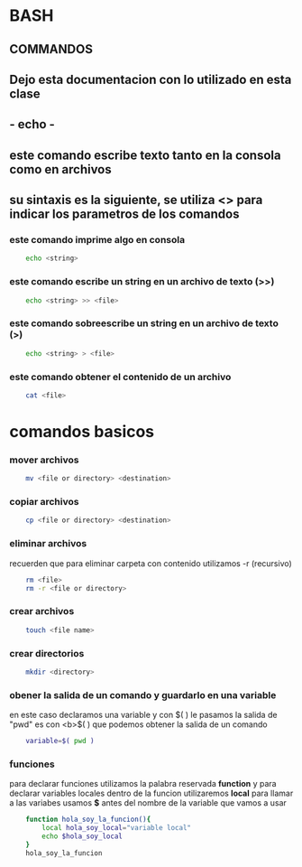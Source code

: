 # BASH #
## COMMANDOS 

## Dejo esta documentacion con lo utilizado en esta clase

## - echo -
## este comando escribe texto tanto en la consola como en archivos 
## su sintaxis es la siguiente, se utiliza <> para indicar los parametros de los comandos

### este comando imprime algo en consola
```bash
    echo <string>
```

### este comando escribe un string en un archivo de texto (>>)
```bash
    echo <string> >> <file>
```

### este comando sobreescribe un string en un archivo de texto (>)
```bash
    echo <string> > <file>
```

### este comando obtener el contenido de un archivo
```bash
    cat <file>
```

<h1>comandos basicos</h1>

### mover archivos
```bash
    mv <file or directory> <destination>
```

### copiar archivos
```bash
    cp <file or directory> <destination>
```

### eliminar archivos
recuerden que para eliminar carpeta con contenido utilizamos -r (recursivo)
```bash
    rm <file>
    rm -r <file or directory> 
```

### crear archivos
```bash
    touch <file name> 
```

### crear directorios
```bash
    mkdir <directory> 
```

### obener la salida de un comando y guardarlo en una variable
en este caso declaramos una variable y con $( ) le pasamos la salida de "pwd"
es con <b>$( )</b> que podemos obtener la salida de un comando
```bash
    variable=$( pwd )
```


### funciones
para declarar funciones utilizamos la palabra reservada <b>function</b> y para declarar variables locales
dentro de la funcion utilizaremos <b>local</b> para llamar a las variabes usamos <b>$</b> antes del nombre de 
la variable que vamos a usar
```bash
    function hola_soy_la_funcion(){
        local hola_soy_local="variable local"
        echo $hola_soy_local
    }
    hola_soy_la_funcion
```



